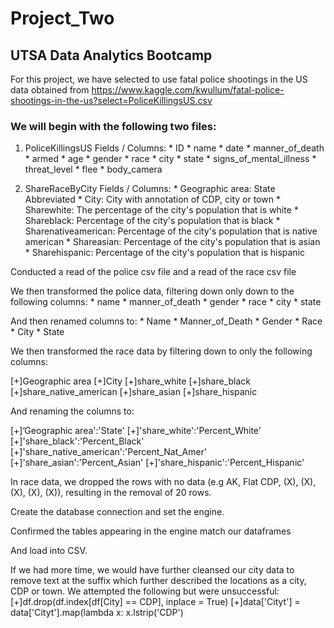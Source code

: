 # Project_Two #

## UTSA Data Analytics Bootcamp

For this project, we have selected to use fatal police shootings in the US data obtained from https://www.kaggle.com/kwullum/fatal-police-shootings-in-the-us?select=PoliceKillingsUS.csv 

### We will begin with the following two files: ###

1. PoliceKillingsUS Fields / Columns:
		* ID
		* name
		* date
		* manner_of_death
		* armed
		* age
		* gender
		* race
		* city
		* state
		* signs_of_mental_illness
		* threat_level
		* flee
		* body_camera

2. ShareRaceByCity Fields / Columns: 
		* Geographic area: State Abbreviated
		* City: City with annotation of CDP, city or town
		* Sharewhite: The percentage of the city's population that is white 
		* Shareblack: Percentage of the city's population that is black
		* Sharenativeamerican: Percentage of the city's population that is native american
		* Shareasian: Percentage of the city's population that is asian
		* Sharehispanic: Percentage of the city's population that is hispanic


Conducted a read of the police csv file and a read of the race csv file


We then transformed the police data, filtering down only down to the following columns: 
		* name
		* manner_of_death
		* gender
		* race
		* city
		* state

And then renamed columns to: 
		* Name
		* Manner_of_Death
		* Gender
		* Race
		* City
		* State 

We then transformed the race data by filtering down to only the following columns: 

[+]Geographic area
[+]City
[+]share_white
[+]share_black
[+]share_native_american
[+]share_asian
[+]share_hispanic

And renaming the columns to:

[+]’Geographic area':'State'
[+]'share_white':'Percent_White' 
[+]'share_black':'Percent_Black' 
[+]'share_native_american':'Percent_Nat_Amer'
[+]'share_asian':'Percent_Asian'
[+]'share_hispanic':'Percent_Hispanic'

In race data, we dropped the rows with no data (e.g AK, Flat CDP, (X), (X), (X), (X), (X)), resulting in the removal of 20 rows.

Create the database connection and set the engine.

Confirmed the tables appearing in the engine match our dataframes

And load into CSV.

If we had more time, we would have further cleansed our city data to remove text at the suffix which further described the locations as a city, CDP or town. We attempted the following but were unsuccessful: 
[+]df.drop(df.index[df[City] == CDP], inplace = True)
[+]data['Cityt'] = data['Cityt'].map(lambda x: x.lstrip('CDP')










